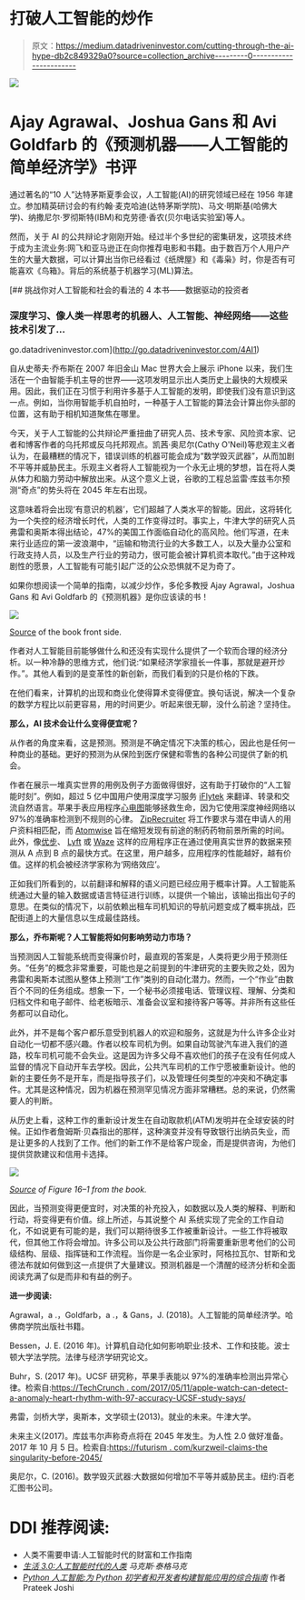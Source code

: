 # 打破人工智能的炒作

> 原文：<https://medium.datadriveninvestor.com/cutting-through-the-ai-hype-db2c849329a0?source=collection_archive---------0----------------------->

[![](img/a9ad7668e31eecb451cbb8e0be68f6ad.png)](http://www.track.datadriveninvestor.com/1B9E)

# Ajay Agrawal、Joshua Gans 和 Avi Goldfarb 的《预测机器——人工智能的简单经济学》书评

通过著名的“10 人”达特茅斯夏季会议，人工智能(AI)的研究领域已经在 1956 年建立。参加精英研讨会的有约翰·麦克哈迪(达特茅斯学院)、马文·明斯基(哈佛大学)、纳撒尼尔·罗彻斯特(IBM)和克劳德·香农(贝尔电话实验室)等人。

然而，关于 AI 的公共辩论才刚刚开始。经过半个多世纪的密集研发，这项技术终于成为主流业务:网飞和亚马逊正在向你推荐电影和书籍。由于数百万个人用户产生的大量大数据，可以计算出当你已经看过《纸牌屋》和《毒枭》时，你是否有可能喜欢《鸟箱》。背后的系统基于机器学习(ML)算法。

[](http://go.datadriveninvestor.com/4AI1) [## 挑战你对人工智能和社会的看法的 4 本书——数据驱动的投资者

### 深度学习、像人类一样思考的机器人、人工智能、神经网络——这些技术引发了…

go.datadriveninvestor.com](http://go.datadriveninvestor.com/4AI1) 

自从史蒂夫·乔布斯在 2007 年旧金山 Mac 世界大会上展示 iPhone 以来，我们生活在一个由智能手机主导的世界——这项发明显示出人类历史上最快的大规模采用。因此，我们正在习惯于利用许多基于人工智能的发明，即使我们没有意识到这一点。例如，当你用智能手机自拍时，一种基于人工智能的算法会计算出你头部的位置，这有助于相机知道聚焦在哪里。

今天，关于人工智能的公共辩论严重扭曲了研究人员、技术专家、风险资本家、记者和博客作者的乌托邦或反乌托邦观点。凯茜·奥尼尔(Cathy O'Neil)等悲观主义者认为，在最糟糕的情况下，错误训练的机器可能会成为“数学毁灭武器”，从而加剧不平等并威胁民主。乐观主义者将人工智能视为一个永无止境的梦想，旨在将人类从体力和脑力劳动中解放出来。从这个意义上说，谷歌的工程总监雷·库兹韦尔预测“奇点”的势头将在 2045 年左右出现。

这意味着将会出现‘有意识的机器’，它们超越了人类水平的智能。因此，这将转化为一个失控的经济增长时代，人类的工作变得过时。事实上，牛津大学的研究人员弗雷和奥斯本得出结论，47%的美国工作面临自动化的高风险。他们写道，在未来行业适应的第一波浪潮中，“运输和物流行业的大多数工人，以及大量办公室和行政支持人员，以及生产行业的劳动力，很可能会被计算机资本取代。”由于这种戏剧性的愿景，人工智能有可能引起广泛的公众恐惧就不足为奇了。

如果你想阅读一个简单的指南，以减少炒作，多伦多教授 Ajay Agrawal，Joshua Gans 和 Avi Goldfarb 的《预测机器》是你应该读的书！

![](img/81fba850e40b06c18595ffdb7a590992.png)

[Source](https://www.predictionmachines.ai/pre-order/) of the book front side.

作者对人工智能目前能够做什么和还没有实现什么提供了一个软而合理的经济分析。以一种冷静的思维方式，他们说:“如果经济学家擅长一件事，那就是避开炒作。”。其他人看到的是变革性的新创新，而我们看到的只是价格的下跌。

在他们看来，计算机的出现和商业化使得算术变得便宜。换句话说，解决一个复杂的数学方程比以前更容易，用的时间更少。听起来很无聊，没什么前途？坚持住。

**那么，AI 技术会让什么变得便宜呢？**

从作者的角度来看，这是预测。预测是不确定情况下决策的核心，因此也是任何一种商业的基础。更好的预测为从保险到医疗保健和零售的各种公司提供了新的机会。

作者在展示一堆真实世界的用例及例子方面做得很好，这有助于打破你的“人工智能时刻”。例如，超过 5 亿中国用户使用深度学习服务 [iFlytek](http://www.iflytek.com/en/) 来翻译、转录和交流自然语言。苹果手表应用程序[心电图](https://cardiogr.am/)能够拯救生命，因为它使用深度神经网络以 97%的准确率检测到不规则的心律。 [ZipRecruiter](https://www.ziprecruiter.com) 将工作要求与潜在申请人的用户资料相匹配，而 [Atomwise](https://www.atomwise.com) 旨在缩短发现有前途的制药药物前景所需的时间。此外，像[优步](https://www.uber.com)、 [Lyft](https://www.lyft.com/) 或 [Waze](https://www.waze.com/en) 这样的应用程序正在通过使用真实世界的数据来预测从 A 点到 B 点的最快方式。在这里，用户越多，应用程序的性能越好，越有价值。这样的机会被经济学家称为‘网络效应’。

正如我们所看到的，以前翻译和解释的语义问题已经应用于概率计算。人工智能系统通过大量的输入数据或语言特征进行训练，以提供一个输出，该输出指出句子的意思。在类似的情况下，以前依赖出租车司机知识的导航问题变成了概率挑战，匹配街道上的大量信息以生成最佳路线。

**那么，乔布斯呢？人工智能将如何影响劳动力市场？**

当预测因人工智能系统而变得廉价时，最直观的答案是，人类将更少用于预测任务。“任务”的概念非常重要，可能也是之前提到的牛津研究的主要失败之处，因为弗雷和奥斯本试图从整体上预测“工作”类别的自动化潜力。然而，一个“作业”由数百个不同的任务组成。想象一下，一个秘书必须接电话、管理议程、理解、分类和归档文件和电子邮件、给老板暗示、准备会议室和接待客户等等。并非所有这些任务都可以自动化。

此外，并不是每个客户都乐意受到机器人的欢迎和服务，这就是为什么许多企业对自动化一切都不感兴趣。作者以校车司机为例。如果自动驾驶汽车进入我们的道路，校车司机可能不会失业。这是因为许多父母不喜欢他们的孩子在没有任何成人监督的情况下自动开车去学校。因此，公共汽车司机的工作宁愿被重新设计。他的新的主要任务不是开车，而是指导孩子们，以及管理任何类型的冲突和不确定事件。尤其是这种情况，因为机器在预测罕见情况方面非常糟糕。总的来说，仍然需要人的判断。

从历史上看，这种工作的重新设计发生在自动取款机(ATM)发明并在全球安装的时候。正如作者詹姆斯·贝森指出的那样，这种演变并没有导致银行出纳员失业，而是让更多的人找到了工作。他们的新工作不是给客户现金，而是提供咨询，为他们提供贷款建议和信用卡选择。

![](img/323559d18f78efbfd76226b2e02b6100.png)

[*Source*](https://www.predictionmachines.ai/figures-from-the-book/ivj2ly3g3no1o9n2x176vyl3nnev61) *of Figure 16–1 from the book.*

因此，当预测变得更便宜时，对决策的补充投入，如数据以及人类的解释、判断和行动，将变得更有价值。综上所述，与其说整个 AI 系统实现了完全的工作自动化，不如说更有可能的是，我们可以期待很多工作被重新设计。一些工作将被取代，但其他工作将会增加。许多公司以及公共行政部门将需要重新思考他们的公司级结构、层级、指挥链和工作流程。当你是一名企业家时，阿格拉瓦尔、甘斯和戈德法布就如何做到这一点提供了大量建议。预测机器是一个清醒的经济分析和全面阅读充满了似是而非和有益的例子。

**进一步阅读:**

Agrawal，a .，Goldfarb，a .，& Gans，J. (2018)。人工智能的简单经济学。哈佛商学院出版社书籍。

Bessen，J. E. (2016 年)。计算机自动化如何影响职业:技术、工作和技能。波士顿大学法学院。法律与经济学研究论文。

Buhr，S. (2017 年)。UCSF 研究称，苹果手表能以 97%的准确率检测出异常心律。检索自:[https://TechCrunch . com/2017/05/11/apple-watch-can-detect-a-anomaly-heart-rhythm-with-97-accuracy-UCSF-study-says/](https://techcrunch.com/2017/05/11/apples-watch-can-detect-an-abnormal-heart-rhythm-with-97-accuracy-ucsf-study-says/)

弗雷，剑桥大学，奥斯本，文学硕士(2013)。就业的未来。牛津大学。

未来主义(2017)。库兹韦尔声称奇点将在 2045 年发生。为人性 2.0 做好准备。2017 年 10 月 5 日。检索自:[https://futurism . com/kurzweil-claims-the singularity-before-2045/](https://futurism.com/kurzweil-claims-that-the-singularity-will-happen-by-2045/)

奥尼尔，C. (2016)。数学毁灭武器:大数据如何增加不平等并威胁民主。纽约:百老汇图书公司。

# DDI 推荐阅读:

*   人类不需要申请:人工智能时代的财富和工作指南
*   [*生活 3.0:人工智能时代的人类*](http://go.datadriveninvestor.com/daib04/mbmp000111) *马克斯·泰格马克*
*   [*Python 人工智能:为 Python 初学者和开发者构建智能应用的综合指南*](http://go.datadriveninvestor.com/daib09/mbmp000111) 作者 Prateek Joshi